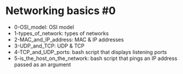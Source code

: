 # Networking basics #0

* 0-OSI_model: OSI model
* 1-types_of_network: types of networks
* 2-MAC_and_IP_address: MAC & IP addresses
* 3-UDP_and_TCP: UDP & TCP
* 4-TCP_and_UDP_ports: bash script that displays listening ports
* 5-is_the_host_on_the_network: bash script that pings an IP address passed as an argument
